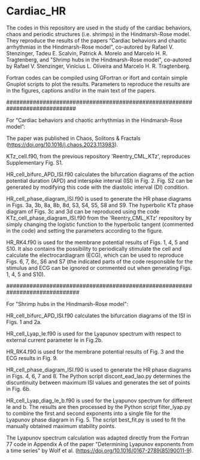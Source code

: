 # Cardiac_HR
The codes in this repository are used in the study of the cardiac behaviors, chaos and periodic structures (i.e. shrimps) in the Hindmarsh-Rose model. They reproduce the results of the papers “Cardiac behaviors and chaotic arrhythmias in the Hindmarsh-Rose model”, co-autored by Rafael V. Stenzinger, Tadeu E. Scalvin, Patrick A. Morelo and Marcelo H. R. Tragtenberg, and "Shrimp hubs in the Hindmarsh-Rose model", co-autored by Rafael V. Stenzinger, Vinícius L. Oliveira and Marcelo H. R. Tragtenberg.

Fortran codes can be compiled using GFortran or ifort and contain simple Gnuplot scripts to plot the results. Parameters to reproduce the results are in the figures, captions and/or in the main text of the papers.

#############################################################################

For “Cardiac behaviors and chaotic arrhythmias in the Hindmarsh-Rose model”:

The paper was published in Chaos, Solitons & Fractals (https://doi.org/10.1016/j.chaos.2023.113983).

KTz_cell.f90, from the previous repository 'Reentry_CML_KTz', reproduces Supplementary Fig. S1.

HR_cell_bifurc_APD_ISI.f90 calculates the bifurcation diagrams of the action potential duration (APD) and interspike interval (ISI) in Fig. 2. Fig. S2 can be generated by modifying this code with the diastolic interval (DI) condition.

HR_cell_phase_diagram_ISI.f90 is used to generate the HR phase diagrams in Figs. 3a, 3b, 8a, 8b, 8d, S3, S4, S5, S8 and S9. The hyperbolic KTz phase diagram of Figs. 3c and 3d can be reproduced using the code KTz_cell_phase_diagram_ISI.f90 from the 'Reentry_CML_KTz' repository by simply changing the logistic function to the hyperbolic tangent (commented in the code) and setting the parameters according to the figure.

HR_RK4.f90 is used for the membrane potential results of Figs. 1, 4, 5 and S10. It also contains the possibility to periodically stimulate the cell and calculate the electrocardiagram (ECG), which can be used to reproduce Figs. 6, 7, 8c, S6 and S7 (the indicated parts of the code responsible for the stimulus and ECG can be ignored or commented out when generating Figs. 1, 4, 5 and S10).

##############################################################################

For "Shrimp hubs in the Hindmarsh-Rose model":

HR_cell_bifurc_APD_ISI.f90 calculates the bifurcation diagrams of the ISI in Figs. 1 and 2a. 

HR_cell_Lyap_Ie.f90 is used for the Lyapunov spectrum with respect to external current parameter Ie in Fig.2b.

HR_RK4.f90 is used for the membrane potential results of Fig. 3 and the ECG results in Fig. 9.

HR_cell_phase_diagram_ISI.f90 is used to generate the HR phase diagrams in Figs. 4, 6, 7 and 8. The Python script discont_ead_lao.py determines the discuntinuity between maximum ISI values and generates the set of points in Fig. 6b.

HR_cell_Lyap_diag_Ie_b.f90 is used for the Lyapunov spectrum for different Ie and b. The results are then processed by the Python script filter_lyap.py to combine the first and second exponents into a single file for the Lyapunov phase diagram in Fig. 5. The script best_fit.py is used to fit the manually obtained maximum stability points.

The Lyapunov spectrum calculation was adapted directly from the Fortran 77 code in Appendix A of the paper "Determining Lyapunov exponents from a time series" by Wolf et al. (https://doi.org/10.1016/0167-2789(85)90011-9).

